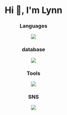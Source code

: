 <h1 align="center">Hi 👋, I'm Lynn</h1>

<!--
**LynnHung1206/LynnHung1206** is a ✨ _special_ ✨ repository because its `README.md` (this file) appears on your GitHub profile.

Here are some ideas to get you started:

- 🔭 I’m currently working on ...
- 🌱 I’m currently learning ...
- 👯 I’m looking to collaborate on ...
- 🤔 I’m looking for help with ...
- 💬 Ask me about ...
- 📫 How to reach me: ...
- 😄 Pronouns: ...
- ⚡ Fun fact: ...
-->
<h3 align="center">Languages</h3>

<p align="center">
  <a href="https://skillicons.dev">
    <img src="https://skillicons.dev/icons?i=java,php,python,yaml,md,bash" />
  </a>
</p>

<h3 align="center">database</h3>

<p align="center">
  <a href="https://skillicons.dev">
    <img src="https://skillicons.dev/icons?i=postgresql,mysql,redis,mssql" />
  </a>
</p>

<h3 align="center">Tools</h3>

<p align="center">
  <a href="https://skillicons.dev">
    <img src="https://skillicons.dev/icons?i=gradle,idea,maven,kubernetes,gitlab,notion,sublime,laravel,docker,ubuntu,postman,git,github,linux,vscode,phpstorm,pycharm&perline=13" />
  </a>
</p>

<h3 align="center">SNS</h3>

<p align="center">
  <a href="https://skillicons.dev">
    <img src="https://skillicons.dev/icons?i=linkedin,twitter,apple,gmail&perline=13" />
  </a>
</p>
